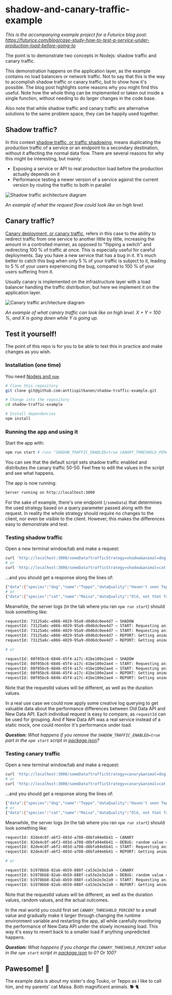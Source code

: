 # shadow-and-canary-traffic-example

_This is the accompanying example project for a Futurice blog post: https://futurice.com/blog/case-study-how-to-test-a-service-under-production-load-before-going-to_

The point is to demonstrate two concepts in Nodejs: shadow traffic and canary traffic.

This demonstration happens on the application layer, as the example contains no load balancers or network traffic. Not to say that this is the way to accomplish shadow traffic or canary traffic, but to show how it's possible. The blog post highlights some reasons why you might find this useful. Note how the whole thing can be implemented or taken out inside a single function, without needing to do larger changes in the code base.

Also note that while shadow traffic and canary traffic are alternative solutions to the same problem space, they can be happily used together.

## Shadow traffic?

In this context [shadow traffic, or traffic shadowing](https://www.getambassador.io/docs/edge-stack/latest/topics/using/shadowing/), means duplicating the production traffic of a service or an endpoint to a secondary destination, without it affecting the normal data flow. There are several reasons for why this might be interesting, but mainly:

- Exposing a service or API to real production load before the production actually depends on it
- Performance testing a newer version of a service against the current version by routing the traffic to both in parallel

![Shadow traffic architecture diagram](/docs/Sidechannel.png 'Shadow traffic architecture diagram')

_An example of what the request flow could look like on high level._

## Canary traffic?

[Canary deployment, or canary traffic](https://wa.aws.amazon.com/wellarchitected/2020-07-02T19-33-23/wat.concept.canary-deployment.en.html), refers in this case to the ability to redirect traffic from one service to another little by little, increasing the amount in a controlled manner, as opposed to "flipping a switch" and redirecting 100 % of traffic at once. This is especially useful for careful deployments. Say you have a new service that has a bug in it. It's much better to catch this bug when only 5 % of your traffic is subject to it, leading to 5 % of your users experiencing the bug, compared to 100 % of your users suffering from it.

Usually canary is implemented on the infrastructure layer with a load balancer handling the traffic distribution, but here we implement it on the application layer.

![Canary traffic architecture diagram](/docs/Canary.png 'Canary traffic architecture diagram')

_An example of what canary traffic can look like on high level. X + Y = 100 %, and X is going down while Y is going up._

## Test it yourself!

The point of this repo is for you to be able to test this in practice and make changes as you wish.

### Installation (one time)

You need [Nodejs and `npm`](https://nodejs.org/en/download/).

```bash
# Clone this repository
git clone git@github.com:anttispitkanen/shadow-traffic-example.git

# Change into the repository
cd shadow-traffic-example

# Install dependencies
npm install
```

### Running the app and using it

Start the app with:

```bash
npm run start # runs "SHADOW_TRAFFIC_ENABLED=true CANARY_THRESHOLD_PERCENT=50 ts-node ./src/index.ts"
```

You can see that the default script sets shadow traffic enabled and distributes the canary traffic 50-50. Feel free to edit the values in the script and see what happens.

The app is now running:

```bash
Server running on http://localhost:3000
```

For the sake of example, there's one endpoint (`/someData`) that determines the used strategy based on a query parameter passed along with the request. In reality the whole strategy should require no changes to the client, nor even be visible to the client. However, this makes the differences easy to demonstrate and test.

### Testing shadow traffic

Open a new terminal window/tab and make a request:

```bash
curl 'http://localhost:3000/someData?trafficStrategy=shadow&animal=dog'
# or
curl 'http://localhost:3000/someData?trafficStrategy=shadow&animal=cat'
```

...and you should get a response along the lines of:

```bash
{"data":{"species":"dog","name":"Teppo","dataQuality":"Haven't seen Teppo in a long time so can't be sure ¯\\_(ツ)_/¯"}}
# or
{"data":{"species":"cat","name":"Maisa","dataQuality":"Old, not that fancy."}}
```

Meanwhile, the server logs (in the tab where you ran `npm run start`) should look something like:

```bash
requestId: 73125a6c-e866-4029-95a9-d0d6dc0ee4d7 – SHADOW
requestId: 73125a6c-e866-4029-95a9-d0d6dc0ee4d7 – START: Requesting animal dog from New Data API
requestId: 73125a6c-e866-4029-95a9-d0d6dc0ee4d7 – START: Requesting animal dog from Old Data API
requestId: 73125a6c-e866-4029-95a9-d0d6dc0ee4d7 – REPORT: Getting animal dog took 357.8300759792328 ms from New Data API
requestId: 73125a6c-e866-4029-95a9-d0d6dc0ee4d7 – REPORT: Getting animal dog took 1358.6942350268364 ms from Old Data API

# or

requestId: 08f05bc6-6846-45f4-a17c-41be100e2ae4 – SHADOW
requestId: 08f05bc6-6846-45f4-a17c-41be100e2ae4 – START: Requesting animal cat from New Data API
requestId: 08f05bc6-6846-45f4-a17c-41be100e2ae4 – START: Requesting animal cat from Old Data API
requestId: 08f05bc6-6846-45f4-a17c-41be100e2ae4 – REPORT: Getting animal cat took 605.9107409715652 ms from Old Data API
requestId: 08f05bc6-6846-45f4-a17c-41be100e2ae4 – REPORT: Getting animal cat took 1552.7539420127869 ms from New Data API
```

Note that the requestId values will be different, as well as the duration values.

In a real use case we could now apply some creative log querying to get valuable data about the performance differences between Old Data API and New Data API. Each individual request is easy to compare, as `requestId` can be used for grouping. And if New Data API was a real service instead of a static mock, one could monitor it's performance under load.

_**Question:** What happens if you remove the `SHADOW_TRAFFIC_ENABLED=true` part in the `npm start` script in [package.json](/package.json)?_

### Testing canary traffic

Open a new terminal window/tab and make a request:

```bash
curl 'http://localhost:3000/someData?trafficStrategy=canary&animal=dog'
# or
curl 'http://localhost:3000/someData?trafficStrategy=canary&animal=cat'
```

...and you should get a response along the lines of:

```bash
{"data":{"species":"dog","name":"Teppo","dataQuality":"Haven't seen Teppo in a long time so can't be sure ¯\\_(ツ)_/¯"}}
# or
{"data":{"species":"cat","name":"Maisa","dataQuality":"Old, not that fancy."}}
```

Meanwhile, the server logs (in the tab where you ran `npm run start`) should look something like:

```bash
requestId: 82de4c8f-a6f2-403d-a708-d8bfa94e6b41 – CANARY
requestId: 82de4c8f-a6f2-403d-a708-d8bfa94e6b41 – DEBUG: random value = 56, CANARY_THRESHOLD_PERCENT = 50
requestId: 82de4c8f-a6f2-403d-a708-d8bfa94e6b41 – START: Requesting animal dog from Old Data API
requestId: 82de4c8f-a6f2-403d-a708-d8bfa94e6b41 – REPORT: Getting animal dog took 1964.749628007412 ms from Old Data API

# or

requestId: b1978bb8-82ab-4b59-888f-ca53e2e3e2a9 – CANARY
requestId: b1978bb8-82ab-4b59-888f-ca53e2e3e2a9 – DEBUG: random value = 27, CANARY_THRESHOLD_PERCENT = 50
requestId: b1978bb8-82ab-4b59-888f-ca53e2e3e2a9 – START: Requesting animal cat from New Data API
requestId: b1978bb8-82ab-4b59-888f-ca53e2e3e2a9 – REPORT: Getting animal cat took 1011.1178050041199 ms from New Data API
```

Note that the requestId values will be different, as well as the duration values, random values, and the actual outcomes.

In the real world you could first set `CANARY_THRESHOLD_PERCENT` to a small value and gradually make it larger through changing the runtime environment variable and restarting the app, all while carefully monitoring the performance of New Data API under the slowly increasing load. This way it's easy to revert back to a smaller load if anything unpredicted happens.

_**Question:** What happens if you change the `CANARY_THRESHOLD_PERCENT` value in the `npm start` script in [package.json](/package.json) to 0? Or 100?_

## Pawesome! 🐾

The example data is about my sister's dog Touko, or Teppo as I like to call him, and my parents' cat Maisa. Both magnificent animals. 🐕 🐈
